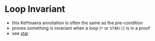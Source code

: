 Loop Invariant
=============
- this KeYmaera annotation is often the same as the pre-condition
- proves something is invariant when a loop (`*` or `STAR()`) is in a proof
- see [star](pages/star.md)
